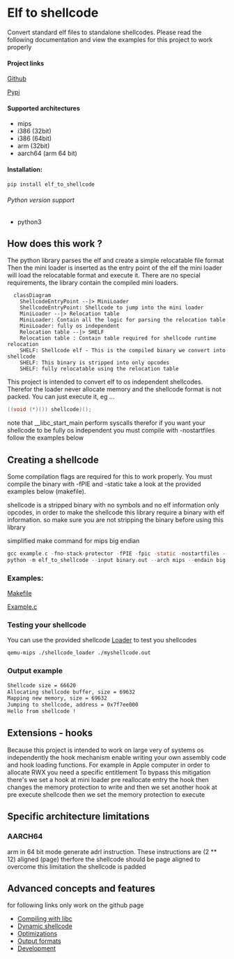 # Elf to shellcode
Convert standard elf files to standalone shellcodes.
Please read the following documentation and view the examples for this project to work properly

#### Project links
[Github](https://github.com/jonatanSh/elf_to_shellcode)

[Pypi](https://pypi.org/project/elf-to-shellcode/)

#### Supported architectures
* mips
* i386 (32bit)
* i386 (64bit)
* arm (32bit)
* aarch64 (arm 64 bit)

#### Installation:
```bash
pip install elf_to_shellcode
```
###### Python version support
* python3

## How does this work ?
The python library parses the elf and create a simple relocatable file format
Then the mini loader is inserted as the entry point of the elf the mini loader
will load the relocatable format and execute it.
There are no special requirements, the library contain the compiled
mini loaders.

```mermaid
  classDiagram
    ShellcodeEntryPoint --|> MiniLoader
    ShellcodeEntryPoint: Shellcode to jump into the mini loader
    MiniLoader --|> Relocation table
    MiniLoader: Contain all the logic for parsing the relocation table
    MiniLoader: fully os independent
    Relocation table --|> SHELF
    Relocation table : Contain table required for shellcode runtime relocation
    SHELF: Shellcode elf - This is the compiled binary we convert into shellcode
    SHELF: This binary is stripped into only opcodes
    SHELF: fully relocatable using the relocation table
```

This project is intended to convert elf to os independent shellcodes.
Therefor the loader never allocate memory and the shellcode format is not packed.
You can just execute it, eg ...
```c
((void (*)()) shellcode)();
```
note that __libc_start_main perform syscalls
therefor if you want your shellcode to be fully os independent you must compile with -nostartfiles
follow the examples below

## Creating a shellcode

Some compilation flags are required for this to work properly.
You must compile the binary with -fPIE and -static take a look at the provided examples below
(makefile).

shellcode is a stripped binary with no symbols and no elf information only opcodes, in order 
to make the shellcode this library require a binary with elf information.
so make sure you are not stripping the binary before using this library

simplified make command for mips big endian

```c
gcc example.c -fno-stack-protector -fPIE -fpic -static -nostartfiles --entry=main -o binary.out
python -m elf_to_shellcode --input binary.out --arch mips --endain big                                     
```

### Examples:

[Makefile](https://github.com/jonatanSh/elf_to_shellcode/blob/master/examples/Makefile)

[Example.c](https://github.com/jonatanSh/elf_to_shellcode/blob/master/examples/example.c)



### Testing your shellcode
You can use the provided shellcode
[Loader](https://github.com/jonatanSh/elf_to_shellcode/tree/master/shellcode_loader)
to test you shellcodes

```bash
qemu-mips ./shellcode_loader ./myshellcode.out
```

### Output example
```bash
Shellcode size = 66620
Allocating shellcode buffer, size = 69632
Mapping new memory, size = 69632
Jumping to shellcode, address = 0x7f7ee000
Hello from shellcode !
```

## Extensions - hooks
Because this project is intended to work on large very of systems
os independently the hook mechanism enable writing your own assembly code
and hook loading functions.
For example in Apple computer in order to allocate RWX you need a specific entitlement
To bypass this mitigation there's we set a hook at mini loader pre reallocate entry
the hook then changes the memory protection to write and then we set another hook
at pre execute shellcode then we set the memory protection to execute

## Specific architecture limitations

### AARCH64

arm in 64 bit mode generate adrl instruction.
These instructions are (2 ** 12) aligned (page) therfore the shellcode should be
page aligned to overcome this limitation the shellcode is padded

## Advanced concepts and features

for following links only work on the github page

* [Compiling with libc](docs/libc.md)
* [Dynamic shellcode](docs/dynamic.md)
* [Optimizations](docs/optimizations.md)
* [Output formats](docs/output_formats.md)
* [Development](docs/develop.md)
